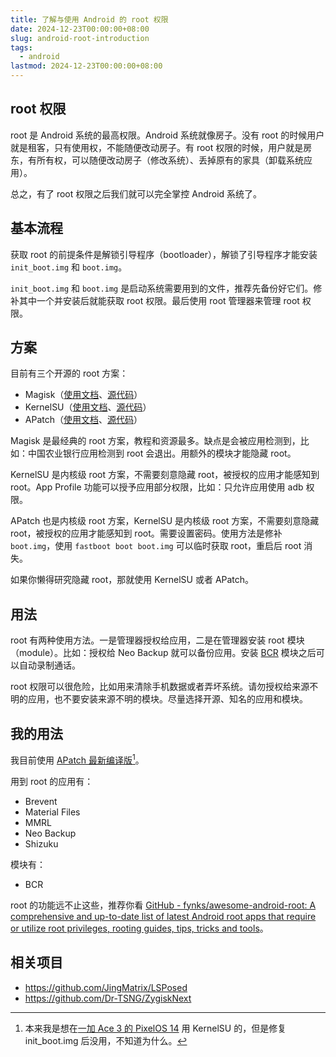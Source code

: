 ```yaml
---
title: 了解与使用 Android 的 root 权限
date: 2024-12-23T00:00:00+08:00
slug: android-root-introduction
tags:
  - android
lastmod: 2024-12-23T00:00:00+08:00
---
```


<!--
代写：英文版、lsposed、xposed
-->

## root 权限

root 是 Android 系统的最高权限。Android 系统就像房子。没有 root 的时候用户就是租客，只有使用权，不能随便改动房子。有 root 权限的时候，用户就是房东，有所有权，可以随便改动房子（修改系统）、丢掉原有的家具（卸载系统应用）。

总之，有了 root 权限之后我们就可以完全掌控 Android 系统了。

## 基本流程

获取 root 的前提条件是解锁引导程序（bootloader），解锁了引导程序才能安装 `init_boot.img` 和 `boot.img`。

`init_boot.img` 和 `boot.img` 是启动系统需要用到的文件，推荐先备份好它们。修补其中一个并安装后就能获取 root 权限。最后使用 root 管理器来管理 root 权限。

## 方案

目前有三个开源的 root 方案：

- Magisk（[使用文档](https://topjohnwu.github.io/Magisk/)、[源代码](https://github.com/topjohnwu/Magisk)）
- KernelSU（[使用文档](https://kernelsu.org/)、[源代码](https://github.com/tiann/KernelSU)）
- APatch（[使用文档](https://apatch.dev/)、[源代码](https://github.com/bmax121/APatch)）

Magisk 是最经典的 root 方案，教程和资源最多。缺点是会被应用检测到，比如：中国农业银行应用检测到 root 会退出。用额外的模块才能隐藏 root。

KernelSU 是内核级 root 方案，不需要刻意隐藏 root，被授权的应用才能感知到 root。App Profile 功能可以授予应用部分权限，比如：只允许应用使用 adb 权限。

APatch 也是内核级 root 方案，KernelSU 是内核级 root 方案，不需要刻意隐藏 root，被授权的应用才能感知到 root。需要设置密码。使用方法是修补 `boot.img`，使用 `fastboot boot boot.img` 可以临时获取 root，重启后 root 消失。

如果你懒得研究隐藏 root，那就使用 KernelSU 或者 APatch。

## 用法

root 有两种使用方法。一是管理器授权给应用，二是在管理器安装 root 模块（module）。比如：授权给 Neo Backup 就可以备份应用。安装 [BCR](https://github.com/chenxiaolong/BCR) 模块之后可以自动录制通话。

root 权限可以很危险，比如用来清除手机数据或者弄坏系统。请勿授权给来源不明的应用，也不要安装来源不明的模块。尽量选择开源、知名的应用和模块。

## 我的用法

我目前使用 [APatch 最新编译版](https://nightly.link/bmax121/APatch/workflows/build/main/APatch)[^ban]。

[^ban]: 本来我是想在[一加 Ace 3 的 PixelOS 14](https://pixelos.net/download/aston) 用 KernelSU 的，但是修复 init_boot.img 后没用，不知道为什么。

用到 root 的应用有：

- Brevent
- Material Files
- MMRL
- Neo Backup
- Shizuku

模块有：

- BCR

root 的功能远不止这些，推荐你看 [GitHub - fynks/awesome-android-root: A comprehensive and up-to-date list of latest Android root apps that require or utilize root privileges, rooting guides, tips, tricks and tools](https://github.com/fynks/awesome-android-root)。

## 相关项目

- https://github.com/JingMatrix/LSPosed
- https://github.com/Dr-TSNG/ZygiskNext